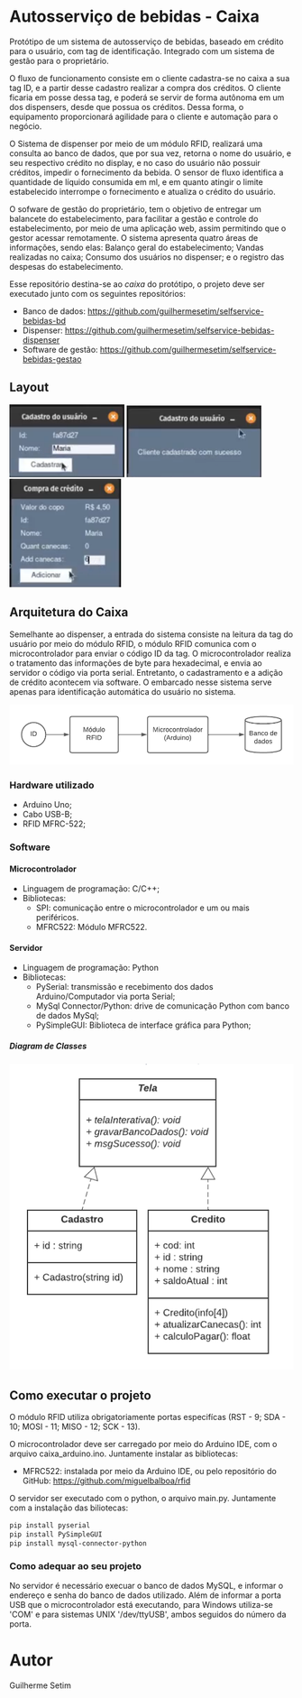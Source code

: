 # Autosserviço de bebidas - Caixa

Protótipo de um sistema de autosserviço de bebidas, baseado em crédito para o usuário, com tag de identificação. Integrado com um sistema de gestão para o proprietário.

O fluxo de funcionamento consiste em o cliente cadastra-se no caixa a sua tag ID, e a partir desse cadastro realizar a compra dos créditos. O cliente ficaria em posse dessa tag, e poderá se servir de forma autônoma em um dos dispensers, desde que possua os créditos. Dessa forma, o equipamento proporcionará agilidade para o cliente e automação para o negócio. 

O Sistema de dispenser por meio de um módulo RFID, realizará uma consulta ao banco de dados, que por sua vez, retorna o nome do usuário, e seu respectivo crédito no display, e no caso do usuário não possuir créditos, impedir o fornecimento da bebida. O sensor de fluxo identifica a quantidade de líquido consumida em ml, e em quanto atingir o limite estabelecido interrompe o fornecimento e atualiza o crédito do usuário.

O sofware de gestão do proprietário, tem o objetivo de entregar um balancete do estabelecimento, para facilitar a gestão e controle do estabelecimento, por meio de uma aplicação web, assim permitindo que o gestor acessar remotamente. O sistema apresenta quatro áreas de informações, sendo elas: Balanço geral do estabelecimento; Vandas realizadas no caixa; Consumo dos usuários no dispenser; e o registro das despesas do estabelecimento. 

Esse repositório destina-se ao *caixa* do protótipo, o projeto deve ser executado junto com os seguintes repositórios: 
- Banco de dados: https://github.com/guilhermesetim/selfservice-bebidas-bd
- Dispenser: https://github.com/guilhermesetim/selfservice-bebidas-dispenser
- Software de gestão: https://github.com/guilhermesetim/selfservice-bebidas-gestao

## Layout
![layout](assets/layout1.png) ![layout](assets/layout2.png) ![layout](assets/layout3.png)  

## Arquitetura do Caixa

Semelhante ao dispenser, a entrada do sistema consiste na leitura da tag do usuário por meio do módulo RFID, o módulo RFID comunica com o microcontrolador para enviar o código ID da tag. O microcontrolador realiza o tratamento das informações de byte para hexadecimal, e envia ao servidor o código via porta serial. Entretanto, o cadastramento e a adição de crédito acontecem via software. O embarcado nesse sistema serve apenas para identificação automática do usuário no sistema.

![diagrama](assets/diagrama-caixa.png)

### Hardware utilizado
- Arduino Uno;
- Cabo USB-B;
- RFID MFRC-522;


### Software
#### Microcontrolador
- Linguagem de programação: C/C++;
- Bibliotecas:
  - SPI: comunicação entre o microcontrolador e um ou mais periféricos.
  - MFRC522: Módulo MFRC522.
 
#### Servidor
- Linguagem de programação: Python
- Bibliotecas:
  - PySerial: transmissão e recebimento dos dados Arduino/Computador via porta Serial;
  - MySql Connector/Python: drive de comunicação Python com banco de dados MySql;
  - PySimpleGUI: Biblioteca de interface gráfica para Python; 

##### Diagram de Classes
![diagrama-de-classe](assets/caixa-uml.png)

## Como executar o projeto

O módulo RFID utiliza obrigatoriamente portas especifícas (RST - 9; SDA - 10; MOSI - 11; MISO - 12; SCK - 13).

O microcontrolador deve ser carregado por meio do Arduino IDE, com o arquivo caixa_arduino.ino. Juntamente instalar as bibliotecas:
- MFRC522: instalada por meio da Arduino IDE, ou pelo repositório do GitHub: https://github.com/miguelbalboa/rfid


O servidor ser executado com o python, o arquivo main.py. Juntamente com a instalação das biliotecas:
```
pip install pyserial
pip install PySimpleGUI
pip install mysql-connector-python
```

### Como adequar ao seu projeto
No servidor é necessário execuar o banco de dados MySQL, e informar o endereço e senha do banco de dados utilizado. Além de informar a porta USB que o microcontrolador está executando, para Windows utiliza-se 'COM' e para sistemas UNIX  '/dev/ttyUSB', ambos seguidos do número da porta.

# Autor
Guilherme Setim
